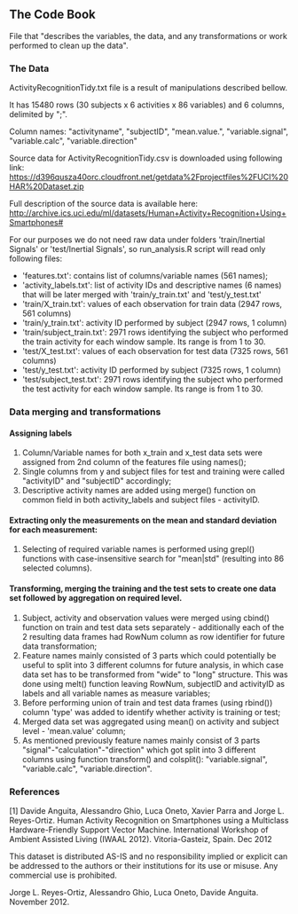 ## The Code Book
File that "describes the variables, the data, and any transformations or work performed to clean up the data".



### The Data
ActivityRecognitionTidy.txt file is a result of manipulations described bellow.

It has 15480 rows (30 subjects x 6 activities x 86 variables) and 6 columns, delimited by ";".

Column names: "activityname", "subjectID", "mean.value.", "variable.signal", "variable.calc", "variable.direction"

Source data for ActivityRecognitionTidy.csv is downloaded using following link:
https://d396qusza40orc.cloudfront.net/getdata%2Fprojectfiles%2FUCI%20HAR%20Dataset.zip

Full description of the source data is available here:
http://archive.ics.uci.edu/ml/datasets/Human+Activity+Recognition+Using+Smartphones#


For our purposes we do not need raw data under folders 'train/Inertial Signals' or 'test/Inertial Signals', so run_analysis.R script will read only following files:
- 'features.txt': contains list of columns/variable names (561 names);
- 'activity_labels.txt': list of activity IDs and descriptive names (6 names) that will be later merged with 'train/y_train.txt' and 'test/y_test.txt'
- 'train/X_train.txt': values of each observation for train data (2947 rows, 561 columns)
- 'train/y_train.txt': activity ID performed by subject (2947 rows, 1 column)
- 'train/subject_train.txt': 2971 rows identifying the subject who performed the train activity for each window sample. Its range is from 1 to 30. 
- 'test/X_test.txt': values of each observation for test data (7325 rows, 561 columns)
- 'test/y_test.txt': activity ID performed by subject (7325 rows, 1 column)
- 'test/subject_test.txt': 2971 rows identifying the subject who performed the test activity for each window sample. Its range is from 1 to 30. 


### Data merging and transformations

#### Assigning labels
1. Column/Variable names for both x_train and x_test data sets were assigned from 2nd column of the features file using names();
2. Single columns from y and subject files for test and training were called "activityID" and "subjectID" accordingly;
3. Descriptive activity names are added using merge() function on common field in both activity_labels and subject files - activityID.

#### Extracting only the measurements on the mean and standard deviation for each measurement:
1. Selecting of required variable names is performed using grepl() functions with case-insensitive search for "mean|std" (resulting into 86 selected columns).


#### Transforming, merging the training and the test sets to create one data set followed by aggregation on required level.
1. Subject, activity and observation values were merged using cbind() function on train and test data sets separately - additionally each of the 2 resulting data frames had RowNum column as row identifier for future data transformation;
2. Feature names mainly consisted of 3 parts which could potentially be useful to split into 3 different columns for future analysis, in which case data set has to be transformed from "wide" to "long" structure. This was done using melt() function leaving RowNum, subjectID and activityID as labels and all variable names as measure variables;
3. Before performing union of train and test data frames (using rbind()) column 'type' was added to identify whether activity is training or test;
4. Merged data set was aggregated using mean() on activity and subject level - 'mean.value' column;
5. As mentioned previously feature names mainly consist of 3 parts "signal"-"calculation"-"direction" which got split into 3 different columns using function transform() and colsplit():  "variable.signal", "variable.calc", "variable.direction".
	
	
	
### References

[1] Davide Anguita, Alessandro Ghio, Luca Oneto, Xavier Parra and Jorge L. Reyes-Ortiz. Human Activity Recognition on Smartphones using a Multiclass Hardware-Friendly Support Vector Machine. International Workshop of Ambient Assisted Living (IWAAL 2012). Vitoria-Gasteiz, Spain. Dec 2012

This dataset is distributed AS-IS and no responsibility implied or explicit can be addressed to the authors or their institutions for its use or misuse. Any commercial use is prohibited.

Jorge L. Reyes-Ortiz, Alessandro Ghio, Luca Oneto, Davide Anguita. November 2012.
